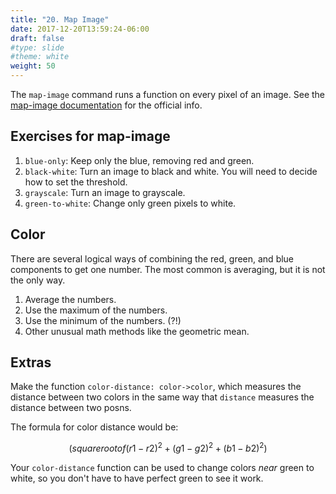 ```yaml
---
title: "20. Map Image"
date: 2017-12-20T13:59:24-06:00
draft: false
#type: slide
#theme: white
weight: 50
---
```


The `map-image` command runs a function on every pixel of an image. See the [map-image documentation](https://docs.racket-lang.org/picturing-programs/index.html?q=map-image#%28def._%28%28lib._picturing-programs%2Fprivate%2Fmap-image..rkt%29._map-image%29%29) for the official info.


## Exercises for map-image

1. `blue-only`: Keep only the blue, removing red and green.
2. `black-white`: Turn an image to black and white. You will need to decide how to set the threshold. 
3. `grayscale`: Turn an image to grayscale.
4. `green-to-white`: Change only green pixels to white. 

## Color 

There are several logical ways of combining the red, green, and blue components to get one number. The most common is averaging, but it is not the only way.

1. Average the numbers.
2. Use the maximum of the numbers.
3. Use the minimum of the numbers. (?!)
4. Other unusual math methods like the geometric mean.

## Extras

Make the function `color-distance: color->color`, which measures the distance between two colors in the same way that `distance` measures the distance between two posns. 

The formula for color distance would be:
```math
(square root of (r1-r2)^2 + (g1-g2)^2 + (b1-b2)^2)
```

Your `color-distance` function can be used to change colors _near_ green to white, so you don't have to have perfect green to see it work.
